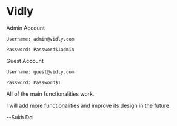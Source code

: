 # Vidly

Admin Account

	Username: admin@vidly.com

	Password: Password$1admin


Guest Account

	Username: guest@vidly.com

	Password: Password$1


All of the main functionalities work.

I will add more functionalities and improve its design in the future.

--Sukh Dol
